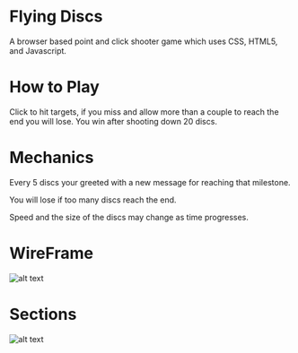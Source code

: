 # Flying Discs

A browser based point and click shooter game which uses CSS, HTML5, and Javascript.

# How to Play

Click to hit targets, if you miss and allow more than a couple to reach the end you will lose.
You win after shooting down 20 discs.

# Mechanics

Every 5 discs your greeted with a new message for reaching that milestone.

You will lose if too many discs reach the end.  

Speed and the size of the discs may change as time progresses.

# WireFrame
![alt text](https://i.imgur.com/WGG3Vqv.png)

# Sections
![alt text](https://i.imgur.com/wYXXMw2.png)
